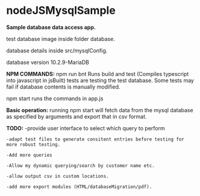 # nodeJSMysqlSample

**Sample database data access app.**

test database image inside folder database.

database details inside src/mysqlConfig.

database version 10.2.9-MariaDB

**NPM COMMANDS:**
npm run bnt
    Runs build and test (Compiles typescript into javascript in jsBuilt)
    tests are testing the test database. Some tests may fail if database contents is manually modified.

npm start
    runs the commands in app.js


**Basic operation:**
    running npm start will fetch data from the mysql database as specified by arguments
    and export that in csv format.

**TODO:**
    -provide user interface to select which query to perform
    
    -adapt test files to generate consitent entries before testing for more robust testing.
    
    -Add more queries
    
    -Allow my dynamic querying/search by customer name etc.
    
    -allow output csv in custom locations.
    
    -add more export modules (HTML/databaseMigration/pdf).


